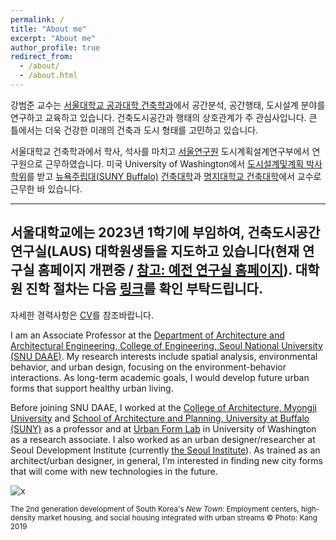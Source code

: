 ```yaml
---
permalink: /
title: "About me"
excerpt: "About me"
author_profile: true
redirect_from: 
  - /about/
  - /about.html
---
```


강범준 교수는 [서울대학교 공과대학 건축학과](https://architecture.snu.ac.kr/)에서 공간분석, 공간행태, 도시설계 분야를 연구하고 교육하고 있습니다. 건축도시공간과 행태의 상호관계가 주 관심사입니다. 큰 틀에서는 더욱 건강한 미래의 건축과 도시 형태를 고민하고 있습니다.

서울대학교 건축학과에서 학사, 석사를 마치고 [서울연구원](https://www.si.re.kr/) 도시계획설계연구부에서 연구원으로 근무하였습니다. 미국 University of Washington에서 [도시설계및계획 박사학위](https://depts.washington.edu/urbdpphd/)를 받고 [뉴욕주립대(SUNY Buffalo)](http://www.buffalo.edu/) [건축대학](http://ap.buffalo.edu)과 [명지대학교 건축대학](https://arch.mju.ac.kr/)에서 교수로 근무한 바 있습니다.

---
서울대학교에는 2023년 1학기에 부임하여, 건축도시공간연구실(LAUS) 대학원생들을 지도하고 있습니다(현재 연구실 홈페이지 개편중 / [참고: 예전 연구실 홈페이지](https://laus.snu.ac.kr/)). 대학원 진학 절차는 다음 [링크](https://bumjoon.notion.site/Lab-Application-5e1fd035bf0d40828e356a97fa2f4284)를 확인 부탁드립니다.
---

자세한 경력사항은 [CV](https://docs.google.com/document/d/1taio6Weqx4-L7HkPty6WoQpgZYEDqC3TdxDGAQN0uIo/edit?usp=sharing)를 참조바랍니다.

I am an Associate Professor at the [Department of Architecture and Architectural Engineering, College of Engineering, Seoul National University (SNU DAAE)](https://architecture.snu.ac.kr/). My research interests include spatial analysis, environmental behavior, and urban design, focusing on the environment-behavior interactions. As long-term academic goals, I would develop future urban forms that support healthy urban living. 

Before joining SNU DAAE, I worked at the [College of Architecture, Myongji University](http://arch.mju.ac.kr/) and [School of Architecture and Planning, University at Buffalo (SUNY)](http://ap.buffalo.edu) as a professor and at [Urban Form Lab](http://depts.washington.edu/ufl/) in University of Washington as a research associate. I also worked as an urban designer/researcher at Seoul Development Institute (currently [the Seoul Institute](http://www.si.re.kr/)). As trained as an architect/urban designer, in general, I’m interested in finding new city forms that will come with new technologies in the future.

![x](/images/20191003_pangyo_9.jpg)

<sup>The 2nd generation development of South Korea's *New Town*: Employment centers, high-density market housing, and social housing integrated with urban streams © Photo: Kang 2019</sup>
